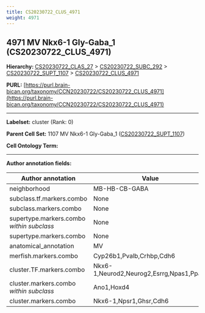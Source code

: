 ```yaml
---
title: CS20230722_CLUS_4971
weight: 4971
---
```

## 4971 MV Nkx6-1 Gly-Gaba_1 (CS20230722_CLUS_4971)
<b>Hierarchy: </b>
[CS20230722_CLAS_27](../CS20230722_CLAS_27) >
[CS20230722_SUBC_292](../CS20230722_SUBC_292) >
[CS20230722_SUPT_1107](../CS20230722_SUPT_1107) >
[CS20230722_CLUS_4971](../CS20230722_CLUS_4971)

**PURL:** [https://purl.brain-bican.org/taxonomy/CCN20230722/CS20230722_CLUS_4971](https://purl.brain-bican.org/taxonomy/CCN20230722/CS20230722_CLUS_4971)

---


**Labelset:** cluster (Rank: 0)

**Parent Cell Set:** 1107 MV Nkx6-1 Gly-Gaba_1 ([CS20230722_SUPT_1107](../CS20230722_SUPT_1107))



**Cell Ontology Term:** 

[MARKER GENES.]: #


---

[TRANSFERRED ANNOTATIONS.]: #


[AUTHOR ANNOTATION FIELDS.]: #


**Author annotation fields:**

| Author annotation | Value |
|-------------------|-------|
|neighborhood|MB-HB-CB-GABA|
|subclass.tf.markers.combo|None|
|subclass.markers.combo|None|
|supertype.markers.combo _within subclass_|None|
|supertype.markers.combo|None|
|anatomical_annotation|MV|
|merfish.markers.combo|Cyp26b1,Pvalb,Crhbp,Cdh6|
|cluster.TF.markers.combo|Nkx6-1,Neurod2,Neurog2,Esrrg,Npas1,Pparg|
|cluster.markers.combo _within subclass_|Ano1,Hoxd4|
|cluster.markers.combo|Nkx6-1,Npsr1,Ghsr,Cdh6|
